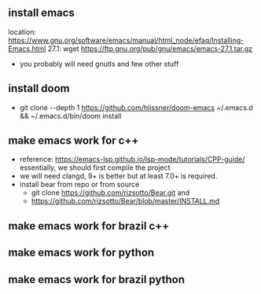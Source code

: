 ## install emacs
location: https://www.gnu.org/software/emacs/manual/html_node/efaq/Installing-Emacs.html
27.1: wget https://ftp.gnu.org/pub/gnu/emacs/emacs-27.1.tar.gz
* you probably will need gnutls and few other stuff 

## install doom 
* git clone --depth 1 https://github.com/hlissner/doom-emacs ~/.emacs.d && ~/.emacs.d/bin/doom install


## make emacs work for c++
* reference: https://emacs-lsp.github.io/lsp-mode/tutorials/CPP-guide/
essentially, we should first compile the project 
* we will need clangd, 9+ is better but at least 7.0+ is required.
* install bear from repo or from source 
  * git clone https://github.com/rizsotto/Bear.git and
  * https://github.com/rizsotto/Bear/blob/master/INSTALL.md

## make emacs work for brazil c++

## make emacs work for python

## make emacs work for brazil python
